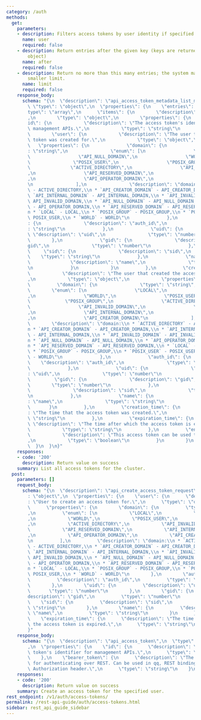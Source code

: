 ```yaml
---
category: /auth
methods:
  get:
    parameters:
    - description: Filters access tokens by user identity if specified.
      name: user
      required: false
    - description: Return entries after the given key (keys are returned in the paging
        object)
      name: after
      required: false
    - description: Return no more than this many entries; the system may choose a
        smaller limit.
      name: limit
      required: false
    response_body:
      schema: "{\n  \"description\": \"api_access_token_metadata_list_model\",\n \
        \ \"type\": \"object\",\n  \"properties\": {\n    \"entries\": {\n      \"\
        type\": \"array\",\n      \"items\": {\n        \"description\": \"entries\"\
        ,\n        \"type\": \"object\",\n        \"properties\": {\n          \"\
        id\": {\n            \"description\": \"The access token's identifier for\
        \ management APIs.\",\n            \"type\": \"string\"\n          },\n  \
        \        \"user\": {\n            \"description\": \"The user that the access\
        \ token was created for.\",\n            \"type\": \"object\",\n         \
        \   \"properties\": {\n              \"domain\": {\n                \"type\"\
        : \"string\",\n                \"enum\": [\n                  \"LOCAL\",\n\
        \                  \"API_NULL_DOMAIN\",\n                  \"WORLD\",\n  \
        \                \"POSIX_USER\",\n                  \"POSIX_GROUP\",\n   \
        \               \"ACTIVE_DIRECTORY\",\n                  \"API_INVALID_DOMAIN\"\
        ,\n                  \"API_RESERVED_DOMAIN\",\n                  \"API_INTERNAL_DOMAIN\"\
        ,\n                  \"API_OPERATOR_DOMAIN\",\n                  \"API_CREATOR_DOMAIN\"\
        \n                ],\n                \"description\": \"domain:\\n * `ACTIVE_DIRECTORY`\
        \ - ACTIVE_DIRECTORY,\\n * `API_CREATOR_DOMAIN` - API_CREATOR_DOMAIN,\\n *\
        \ `API_INTERNAL_DOMAIN` - API_INTERNAL_DOMAIN,\\n * `API_INVALID_DOMAIN` -\
        \ API_INVALID_DOMAIN,\\n * `API_NULL_DOMAIN` - API_NULL_DOMAIN,\\n * `API_OPERATOR_DOMAIN`\
        \ - API_OPERATOR_DOMAIN,\\n * `API_RESERVED_DOMAIN` - API_RESERVED_DOMAIN,\\\
        n * `LOCAL` - LOCAL,\\n * `POSIX_GROUP` - POSIX_GROUP,\\n * `POSIX_USER` -\
        \ POSIX_USER,\\n * `WORLD` - WORLD\"\n              },\n              \"auth_id\"\
        : {\n                \"description\": \"auth_id\",\n                \"type\"\
        : \"string\"\n              },\n              \"uid\": {\n               \
        \ \"description\": \"uid\",\n                \"type\": \"number\"\n      \
        \        },\n              \"gid\": {\n                \"description\": \"\
        gid\",\n                \"type\": \"number\"\n              },\n         \
        \     \"sid\": {\n                \"description\": \"sid\",\n            \
        \    \"type\": \"string\"\n              },\n              \"name\": {\n \
        \               \"description\": \"name\",\n                \"type\": \"string\"\
        \n              }\n            }\n          },\n          \"creator\": {\n\
        \            \"description\": \"The user that created the access token.\"\
        ,\n            \"type\": \"object\",\n            \"properties\": {\n    \
        \          \"domain\": {\n                \"type\": \"string\",\n        \
        \        \"enum\": [\n                  \"LOCAL\",\n                  \"API_NULL_DOMAIN\"\
        ,\n                  \"WORLD\",\n                  \"POSIX_USER\",\n     \
        \             \"POSIX_GROUP\",\n                  \"ACTIVE_DIRECTORY\",\n\
        \                  \"API_INVALID_DOMAIN\",\n                  \"API_RESERVED_DOMAIN\"\
        ,\n                  \"API_INTERNAL_DOMAIN\",\n                  \"API_OPERATOR_DOMAIN\"\
        ,\n                  \"API_CREATOR_DOMAIN\"\n                ],\n        \
        \        \"description\": \"domain:\\n * `ACTIVE_DIRECTORY` - ACTIVE_DIRECTORY,\\\
        n * `API_CREATOR_DOMAIN` - API_CREATOR_DOMAIN,\\n * `API_INTERNAL_DOMAIN`\
        \ - API_INTERNAL_DOMAIN,\\n * `API_INVALID_DOMAIN` - API_INVALID_DOMAIN,\\\
        n * `API_NULL_DOMAIN` - API_NULL_DOMAIN,\\n * `API_OPERATOR_DOMAIN` - API_OPERATOR_DOMAIN,\\\
        n * `API_RESERVED_DOMAIN` - API_RESERVED_DOMAIN,\\n * `LOCAL` - LOCAL,\\n\
        \ * `POSIX_GROUP` - POSIX_GROUP,\\n * `POSIX_USER` - POSIX_USER,\\n * `WORLD`\
        \ - WORLD\"\n              },\n              \"auth_id\": {\n            \
        \    \"description\": \"auth_id\",\n                \"type\": \"string\"\n\
        \              },\n              \"uid\": {\n                \"description\"\
        : \"uid\",\n                \"type\": \"number\"\n              },\n     \
        \         \"gid\": {\n                \"description\": \"gid\",\n        \
        \        \"type\": \"number\"\n              },\n              \"sid\": {\n\
        \                \"description\": \"sid\",\n                \"type\": \"string\"\
        \n              },\n              \"name\": {\n                \"description\"\
        : \"name\",\n                \"type\": \"string\"\n              }\n     \
        \       }\n          },\n          \"creation_time\": {\n            \"description\"\
        : \"The time that the access token was created.\",\n            \"type\":\
        \ \"string\"\n          },\n          \"expiration_time\": {\n           \
        \ \"description\": \"The time after which the access token is expired.\",\n\
        \            \"type\": \"string\"\n          },\n          \"enabled\": {\n\
        \            \"description\": \"This access token can be used to authenticate.\"\
        ,\n            \"type\": \"boolean\"\n          }\n        }\n      }\n  \
        \  }\n  }\n}"
    responses:
    - code: '200'
      description: Return value on success
    summary: List all access tokens for the cluster.
  post:
    parameters: []
    request_body:
      schema: "{\n  \"description\": \"api_create_access_token_request\",\n  \"type\"\
        : \"object\",\n  \"properties\": {\n    \"user\": {\n      \"description\"\
        : \"User to create an access token for.\",\n      \"type\": \"object\",\n\
        \      \"properties\": {\n        \"domain\": {\n          \"type\": \"string\"\
        ,\n          \"enum\": [\n            \"LOCAL\",\n            \"API_NULL_DOMAIN\"\
        ,\n            \"WORLD\",\n            \"POSIX_USER\",\n            \"POSIX_GROUP\"\
        ,\n            \"ACTIVE_DIRECTORY\",\n            \"API_INVALID_DOMAIN\",\n\
        \            \"API_RESERVED_DOMAIN\",\n            \"API_INTERNAL_DOMAIN\"\
        ,\n            \"API_OPERATOR_DOMAIN\",\n            \"API_CREATOR_DOMAIN\"\
        \n          ],\n          \"description\": \"domain:\\n * `ACTIVE_DIRECTORY`\
        \ - ACTIVE_DIRECTORY,\\n * `API_CREATOR_DOMAIN` - API_CREATOR_DOMAIN,\\n *\
        \ `API_INTERNAL_DOMAIN` - API_INTERNAL_DOMAIN,\\n * `API_INVALID_DOMAIN` -\
        \ API_INVALID_DOMAIN,\\n * `API_NULL_DOMAIN` - API_NULL_DOMAIN,\\n * `API_OPERATOR_DOMAIN`\
        \ - API_OPERATOR_DOMAIN,\\n * `API_RESERVED_DOMAIN` - API_RESERVED_DOMAIN,\\\
        n * `LOCAL` - LOCAL,\\n * `POSIX_GROUP` - POSIX_GROUP,\\n * `POSIX_USER` -\
        \ POSIX_USER,\\n * `WORLD` - WORLD\"\n        },\n        \"auth_id\": {\n\
        \          \"description\": \"auth_id\",\n          \"type\": \"string\"\n\
        \        },\n        \"uid\": {\n          \"description\": \"uid\",\n   \
        \       \"type\": \"number\"\n        },\n        \"gid\": {\n          \"\
        description\": \"gid\",\n          \"type\": \"number\"\n        },\n    \
        \    \"sid\": {\n          \"description\": \"sid\",\n          \"type\":\
        \ \"string\"\n        },\n        \"name\": {\n          \"description\":\
        \ \"name\",\n          \"type\": \"string\"\n        }\n      }\n    },\n\
        \    \"expiration_time\": {\n      \"description\": \"The time after which\
        \ the access token is expired.\",\n      \"type\": \"string\"\n    }\n  }\n\
        }"
    response_body:
      schema: "{\n  \"description\": \"api_access_token\",\n  \"type\": \"object\"\
        ,\n  \"properties\": {\n    \"id\": {\n      \"description\": \"The access\
        \ token's identifier for management APIs.\",\n      \"type\": \"string\"\n\
        \    },\n    \"bearer_token\": {\n      \"description\": \"The bearer token\
        \ for authenticating over REST. Can be used in qq, REST bindings, or an HTTP\
        \ Authorization header.\",\n      \"type\": \"string\"\n    }\n  }\n}"
    responses:
    - code: '200'
      description: Return value on success
    summary: Create an access token for the specified user.
rest_endpoint: /v1/auth/access-tokens/
permalink: /rest-api-guide/auth/access-tokens.html
sidebar: rest_api_guide_sidebar
---
```

